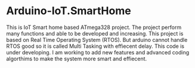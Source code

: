 # Arduino-IoT.SmartHome
This is IoT Smart home based ATmega328 project. The project perform many functions and able to be developed and increasing.
This project is based on Real Time Operating System (RTOS). But arduino cannot handle RTOS good so it is called Multi Tasking with effiecent delay.
This code is under developing. I am working to add new features and advanced coding algorthims to make the system more smart and effiecent. 
